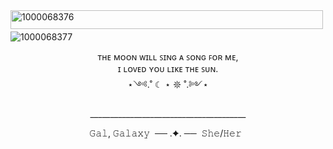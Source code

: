 <img align=center width="500" height="30" alt="1000068376" src="https://github.com/user-attachments/assets/dce7d827-139d-46a1-a296-369f85302353">

<img align=center alt="1000068377" src="https://github.com/user-attachments/assets/42071884-df86-420f-88a8-7e8f7502279e">
ㅤ

<p align=center> ᴛʜᴇ ᴍᴏᴏɴ ᴡɪʟʟ ꜱɪɴɢ ᴀ ꜱᴏɴɢ ꜰᴏʀ ᴍᴇ, <br> ɪ ʟᴏᴠᴇᴅ ʏᴏᴜ ʟɪᴋᴇ ᴛʜᴇ ꜱᴜɴ.<br> ⋆༺.˚ ☾ ⋆ 𖤓 ˚.༻⋆ </p> 
 <p align=center> 
_______________________________________</p>


<p align=center> 𝙶𝚊𝚕, 𝙶𝚊𝚕𝚊𝚡𝚢 &nbsp── .✦. ──&nbsp 𝚂𝚑𝚎/𝙷𝚎𝚛 &nbsp</p>
